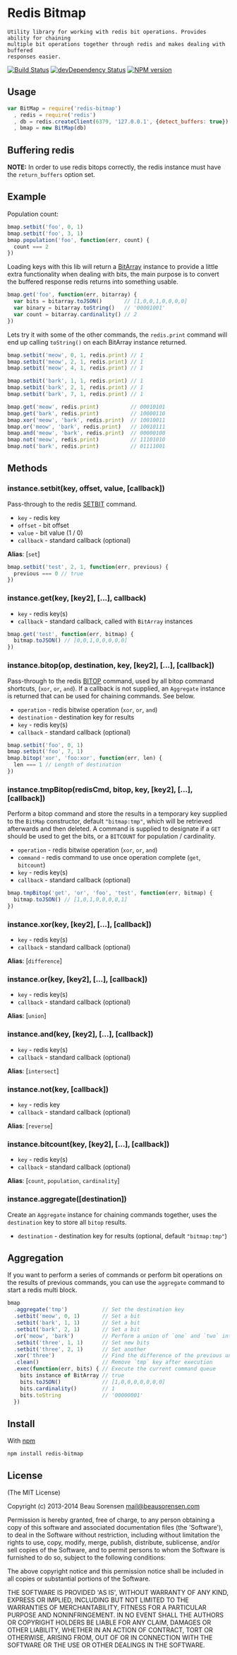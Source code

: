 Redis Bitmap
============

    Utility library for working with redis bit operations. Provides ability for chaining 
    multiple bit operations together through redis and makes dealing with buffered 
    responses easier.

[![Build Status](https://secure.travis-ci.org/sorensen/redis-bitmap.png)](http://travis-ci.org/sorensen/redis-bitmap)
[![devDependency Status](https://david-dm.org/sorensen/redis-bitmap.png)](https://david-dm.org/sorensen/redis-bitmap#info=dependencies)
[![NPM version](https://badge.fury.io/js/redis-bitmap.png)](http://badge.fury.io/js/redis-bitmap)

Usage
-----

```js
var BitMap = require('redis-bitmap')
  , redis = require('redis')
  , db = redis.createClient(6379, '127.0.0.1', {detect_buffers: true})
  , bmap = new BitMap(db)
```


Buffering redis
---------------

**NOTE:** In order to use redis bitops correctly, the redis instance must have the 
`return_buffers` option set.


Example
-------

Population count:

```js
bmap.setbit('foo', 0, 1)
bmap.setbit('foo', 3, 1)
bmap.population('foo', function(err, count) {
  count === 2
})
```

Loading keys with this lib will return a [BitArray](https://github.com/sorensen/node-bitarray) 
instance to provide a little extra functionality when dealing with bits, the 
main purpose is to convert the buffered response redis returns into something usable.

```js
bmap.get('foo', function(err, bitarray) {
  var bits = bitarray.toJSON()       // [1,0,0,1,0,0,0,0]
  var binary = bitarray.toString()   // '00001001'
  var count = bitarray.cardinality() // 2
})
```

Lets try it with some of the other commands, the `redis.print` command will 
end up calling `toString()` on each BitArray instance returned.

```js
bmap.setbit('meow', 0, 1, redis.print) // 1
bmap.setbit('meow', 2, 1, redis.print) // 1
bmap.setbit('meow', 4, 1, redis.print) // 1

bmap.setbit('bark', 1, 1, redis.print) // 1
bmap.setbit('bark', 2, 1, redis.print) // 1
bmap.setbit('bark', 7, 1, redis.print) // 1

bmap.get('meow', redis.print)          // 00010101
bmap.get('bark', redis.print)          // 10000110
bmap.xor('meow', 'bark', redis.print)  // 10010011
bmap.or('meow', 'bark', redis.print)   // 10010111
bmap.and('meow', 'bark', redis.print)  // 00000100
bmap.not('meow', redis.print)          // 11101010
bmap.not('bark', redis.print)          // 01111001
```

Methods
-------

### instance.setbit(key, offset, value, [callback])

Pass-through to the redis [SETBIT](http://redis.io/commands/bitop) command.

* `key` - redis key
* `offset` - bit offset
* `value` - bit value (1 / 0)
* `callback` - standard callback (optional)

**Alias**: [`set`]

```js
bmap.setbit('test', 2, 1, function(err, previous) {
  previous === 0 // true
})
```


### instance.get(key, [key2], […], callback)

* `key` - redis key(s)
* `callback` - standard callback, called with `BitArray` instances

```js
bmap.get('test', function(err, bitmap) {
  bitmap.toJSON() // [0,0,1,0,0,0,0,0]
})
```


### instance.bitop(op, destination, key, [key2], […], [callback])

Pass-through to the redis [BITOP](http://redis.io/commands/bitop) command, used by 
all bitop command shortcuts, (`xor`, `or`, `and`). If a callback is not supplied, 
an `Aggregate` instance is returned that can be used for chaining commands. See below.

* `operation` - redis bitwise operation (`xor`, `or`, `and`)
* `destination` - destination key for results
* `key` - redis key(s)
* `callback` - standard callback (optional)

```js
bmap.setbit('foo', 0, 1)
bmap.setbit('foo', 7, 1)
bmap.bitop('xor', 'foo:xor', function(err, len) {
  len === 1 // Length of destination
})
```


### instance.tmpBitop(redisCmd, bitop, key, [key2], […], [callback])

Perform a bitop command and store the results in a temporary key supplied to 
the `BitMap` constructor, default `"bitmap:tmp"`, which will be retrieved afterwards 
and then deleted. A command is supplied to designate if a `GET` should be used 
to get the bits, or a `BITCOUNT` for population / cardinality.

* `operation` - redis bitwise operation (`xor`, `or`, `and`)
* `command` - redis command to use once operation complete (`get`, `bitcount`)
* `key` - redis key(s)
* `callback` - standard callback (optional)

```js
bmap.tmpBitop('get', 'or', 'foo', 'test', function(err, bitmap) {
  bitmap.toJSON() // [1,0,1,0,0,0,0,1]
})
```


### instance.xor(key, [key2], […], [callback])

* `key` - redis key(s)
* `callback` - standard callback (optional)

**Alias**: [`difference`]


### instance.or(key, [key2], […], [callback])

* `key` - redis key(s)
* `callback` - standard callback (optional)

**Alias**: [`union`]


### instance.and(key, [key2], […], [callback])

* `key` - redis key(s)
* `callback` - standard callback (optional)

**Alias**: [`intersect`]


### instance.not(key, [callback])

* `key` - redis key
* `callback` - standard callback (optional)

**Alias**: [`reverse`]


### instance.bitcount(key, [key2], […], [callback])

* `key` - redis key(s)
* `callback` - standard callback (optional)

**Alias**: [`count`, `population`, `cardinality`]


### instance.aggregate([destination])

Create an `Aggregate` instance for chaining commands together, uses the `destination` 
key to store all `bitop` results.

* `destination` - destination key for results (optional, default `"bitmap:tmp"`)


Aggregation
-----------

If you want to perform a series of commands or perform bit operations on the results
of previous commands, you can use the `aggregate` command to start a redis multi block.

```js
bmap
  .aggregate('tmp')           // Set the destination key
  .setbit('meow', 0, 1)       // Set a bit
  .setbit('bark', 1, 1)       // Set a bit
  .setbit('bark', 2, 1)       // Set a bit
  .or('meow', 'bark')         // Perform a union of `one` and `two` into `tmp`
  .setbit('three', 1, 1)      // Set new bits
  .setbit('three', 2, 1)      // Set another
  .xor('three')               // Find the difference of the previous union with `three`
  .clean()                    // Remove `tmp` key after execution
  .exec(function(err, bits) { // Execute the current command queue  
    bits instance of BitArray // true
    bits.toJSON()             // [1,0,0,0,0,0,0,0]
    bits.cardinality()        // 1
    bits.toString             // '00000001'
  })
```


Install
-------

With [npm](https://npmjs.org)

```
npm install redis-bitmap
```


License
-------

(The MIT License)

Copyright (c) 2013-2014 Beau Sorensen <mail@beausorensen.com>

Permission is hereby granted, free of charge, to any person obtaining
a copy of this software and associated documentation files (the
'Software'), to deal in the Software without restriction, including
without limitation the rights to use, copy, modify, merge, publish,
distribute, sublicense, and/or sell copies of the Software, and to
permit persons to whom the Software is furnished to do so, subject to
the following conditions:

The above copyright notice and this permission notice shall be
included in all copies or substantial portions of the Software.

THE SOFTWARE IS PROVIDED 'AS IS', WITHOUT WARRANTY OF ANY KIND,
EXPRESS OR IMPLIED, INCLUDING BUT NOT LIMITED TO THE WARRANTIES OF
MERCHANTABILITY, FITNESS FOR A PARTICULAR PURPOSE AND NONINFRINGEMENT.
IN NO EVENT SHALL THE AUTHORS OR COPYRIGHT HOLDERS BE LIABLE FOR ANY
CLAIM, DAMAGES OR OTHER LIABILITY, WHETHER IN AN ACTION OF CONTRACT,
TORT OR OTHERWISE, ARISING FROM, OUT OF OR IN CONNECTION WITH THE
SOFTWARE OR THE USE OR OTHER DEALINGS IN THE SOFTWARE.